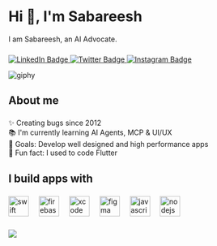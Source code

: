 <h1 align="left">Hi  👋, I'm Sabareesh </h1>

<p align="left">I am Sabareesh, an AI Advocate.</p>

###

<a href="https://www.linkedin.com/in/sabareesh-s-s/" target="_blank">
  <img src="https://img.shields.io/badge/LinkedIn-0077B5?style=for-the-badge&logo=linkedin&logoColor=white" alt="LinkedIn Badge"/>
</a>
<a href="https://x.com/Sabareesh_SS" target="_blank">
  <img src="https://img.shields.io/badge/Twitter-1DA1F2?style=for-the-badge&logo=twitter&logoColor=white" alt="Twitter Badge"/>
</a>
<a href="https://instagram.com/s.a.b.s.s" target="_blank">
  <img src="https://img.shields.io/badge/Instagram-E4405F?style=for-the-badge&logo=instagram&logoColor=white" alt="Instagram Badge"/>
</a>

![giphy](https://i.pinimg.com/originals/db/03/96/db039626bfa2ecc53f0f6e7f335aef4c.gif)

###


<h2 align="left">About me</h2>

###

<p align="left">✨ Creating bugs since 2012<br>📚 I'm currently learning AI Agents, MCP & UI/UX<br>🎯 Goals: Develop well designed and high performance apps<br>🎲 Fun fact: I used to code Flutter</p>

###

<h2 align="left">I build apps with</h2>

###

<div align="left">
  <img src="https://cdn.jsdelivr.net/gh/devicons/devicon/icons/swift/swift-original.svg" height="40" alt="swift logo"  />
  <img width="12" />
  <img src="https://cdn.jsdelivr.net/gh/devicons/devicon/icons/firebase/firebase-plain.svg" height="40" alt="firebase logo"  />
  <img width="12" />
  <img src="https://cdn.jsdelivr.net/gh/devicons/devicon/icons/xcode/xcode-original.svg" height="40" alt="xcode logo"  />
  <img width="12" />
  <img src="https://cdn.jsdelivr.net/gh/devicons/devicon/icons/figma/figma-original.svg" height="40" alt="figma logo"  />
  <img width="12" />
  <img src="https://cdn.jsdelivr.net/gh/devicons/devicon/icons/javascript/javascript-original.svg" height="40" alt="javascript logo"  />
  <img width="12" />
  <img src="https://cdn.jsdelivr.net/gh/devicons/devicon/icons/nodejs/nodejs-original.svg" height="40" alt="nodejs logo"  />
</div>

###

<p> 
<img align = "center" src="https://github-readme-streak-stats.herokuapp.com?user=SabareeshSS&theme=blueberry_duo">
</p>
